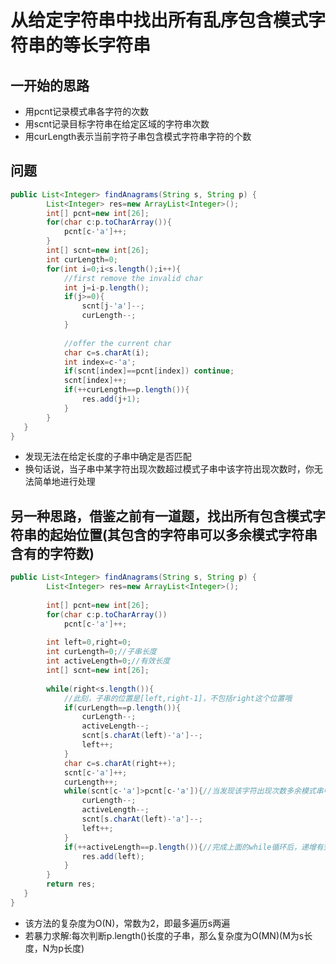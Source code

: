 # 从给定字符串中找出所有乱序包含模式字符串的等长字符串
## 一开始的思路
* 用pcnt记录模式串各字符的次数
* 用scnt记录目标字符串在给定区域的字符串次数
* 用curLength表示当前字符子串包含模式字符串字符的个数
## 问题
```java
public List<Integer> findAnagrams(String s, String p) {
        List<Integer> res=new ArrayList<Integer>();
        int[] pcnt=new int[26];
        for(char c:p.toCharArray()){
            pcnt[c-'a']++;
        }
        int[] scnt=new int[26];
        int curLength=0;
        for(int i=0;i<s.length();i++){
            //first remove the invalid char
            int j=i-p.length();
            if(j>=0){
                scnt[j-'a']--;
                curLength--;
            }
            
            //offer the current char
            char c=s.charAt(i);
            int index=c-'a';
            if(scnt[index]==pcnt[index]) continue;
            scnt[index]++;
            if(++curLength==p.length()){
                res.add(j+1);
            }
        }
   }
}
```
* 发现无法在给定长度的子串中确定是否匹配
* 换句话说，当子串中某字符出现次数超过模式子串中该字符出现次数时，你无法简单地进行处理

## 另一种思路，借鉴之前有一道题，找出所有包含模式字符串的起始位置(其包含的字符串可以多余模式字符串含有的字符数)
```java
public List<Integer> findAnagrams(String s, String p) {
        List<Integer> res=new ArrayList<Integer>();
        
        int[] pcnt=new int[26];
        for(char c:p.toCharArray())
            pcnt[c-'a']++;
        
        int left=0,right=0;
        int curLength=0;//子串长度
        int activeLength=0;//有效长度
        int[] scnt=new int[26];
        
        while(right<s.length()){
            //此刻，子串的位置是[left,right-1]，不包括right这个位置哦
            if(curLength==p.length()){
                curLength--;
                activeLength--;
                scnt[s.charAt(left)-'a']--;
                left++;
            }
            char c=s.charAt(right++);
            scnt[c-'a']++;
            curLength++;
            while(scnt[c-'a']>pcnt[c-'a']){//当发现该字符出现次数多余模式串中该字符出现的次数时，循环右移其左端点，直至次数相同
                curLength--;
                activeLength--;
                scnt[s.charAt(left)-'a']--;
                left++;
            }
            if(++activeLength==p.length()){//完成上面的while循环后，递增有效长度，当有效长度等于模式串时，即匹配完成
                res.add(left);
            }
        }
        return res;
   }
}
```
* 该方法的复杂度为O(N)，常数为2，即最多遍历s两遍
* 若暴力求解:每次判断p.length()长度的子串，那么复杂度为O(MN)(M为s长度，N为p长度)
